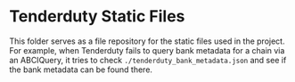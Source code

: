 # Tenderduty Static Files

This folder serves as a file repository for the static files used in the project. For example, when Tenderduty fails to query bank metadata for a chain via an ABCIQuery, it tries to check `./tenderduty_bank_metadata.json` and see if the bank metadata can be found there.
